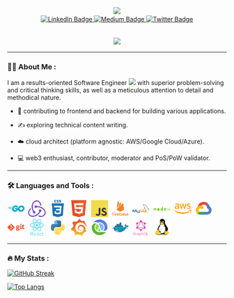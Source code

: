 <div id="header" align="center">
  <img src="https://user-images.githubusercontent.com/20209819/195988856-f340c420-27fa-43af-9723-ad1892ab162a.png" width="100"/>
</div>

<div id="badges" align="center">
  <a href="https://www.linkedin.com/in/kirbart/">
    <img src="https://img.shields.io/badge/LinkedIn-blue?style=for-the-badge&logo=linkedin&logoColor=white" alt="LinkedIn Badge"/>
  </a>
  <a href="https://medium.com/@bartosian">
    <img src="https://img.shields.io/badge/Medium-red?style=for-the-badge&logo=medium&logoColor=white" alt="Medium Badge"/>
  </a>
  <a href="https://twitter.com/bartosian1">
    <img src="https://img.shields.io/badge/Twitter-blue?style=for-the-badge&logo=twitter&logoColor=white" alt="Twitter Badge"/>
  </a>
</div>

<div id="views-counter" align="center">
  <img src="https://komarev.com/ghpvc/?username=bartosian&style=flat-square&color=blue" alt=""/>
</div>

</br>

<div align="center">
  <img src="https://user-images.githubusercontent.com/20209819/195990996-f758091a-589e-48cc-9439-8518f3d4acbc.png"/>
</div>

---

### :man_technologist: About Me :

I am a results-oriented Software Engineer <img src="https://media.giphy.com/media/WUlplcMpOCEmTGBtBW/giphy.gif" width="30"> with superior problem-solving and critical thinking skills, as well as a meticulous attention to detail and methodical nature.

- :telescope: contributing to frontend and backend for building various applications.

- :writing_hand: exploring technical content writing.

- :cloud: cloud architect (platform agnostic: AWS/Google Cloud/Azure).

- :computer: web3 enthusiast, contributor, moderator and PoS/PoW validator.

---

### :hammer_and_wrench: Languages and Tools :

<div>
  <img src="https://github.com/devicons/devicon/blob/master/icons/go/go-original-wordmark.svg" title="Golang" alt="Golang" width="40" height="40"/>&nbsp;
  <img src="https://github.com/devicons/devicon/blob/master/icons/redux/redux-original.svg" title="Redux" alt="Redux " width="40" height="40"/>&nbsp;
  <img src="https://github.com/devicons/devicon/blob/master/icons/css3/css3-plain-wordmark.svg"  title="CSS3" alt="CSS" width="40" height="40"/>&nbsp;
  <img src="https://github.com/devicons/devicon/blob/master/icons/html5/html5-original.svg" title="HTML5" alt="HTML" width="40" height="40"/>&nbsp;
  <img src="https://github.com/devicons/devicon/blob/master/icons/javascript/javascript-original.svg" title="JavaScript" alt="JavaScript" width="40" height="40"/>&nbsp;
  <img src="https://github.com/devicons/devicon/blob/master/icons/firebase/firebase-plain-wordmark.svg" title="Firebase" alt="Firebase" width="40" height="40"/>&nbsp;
  <img src="https://github.com/devicons/devicon/blob/master/icons/mysql/mysql-original-wordmark.svg" title="MySQL"  alt="MySQL" width="40" height="40"/>&nbsp;
  <img src="https://github.com/devicons/devicon/blob/master/icons/nodejs/nodejs-plain-wordmark.svg" title="NodeJS" alt="NodeJS" width="40" height="40"/>&nbsp;
  <img src="https://github.com/devicons/devicon/blob/master/icons/amazonwebservices/amazonwebservices-plain-wordmark.svg" title="AWS" alt="AWS" width="40" height="40"/>&nbsp;
    <img src="https://github.com/devicons/devicon/blob/master/icons/googlecloud/googlecloud-original.svg" title="GoogleCloud" alt="GoogleCloud" width="40" height="40"/>&nbsp;
  <img src="https://github.com/devicons/devicon/blob/master/icons/git/git-plain-wordmark.svg" title="Git" **alt="Git" width="40" height="40"/>&nbsp;
  <img src="https://github.com/devicons/devicon/blob/master/icons/react/react-original-wordmark.svg" title="React" alt="React" width="40" height="40"/>&nbsp;
  <img src="https://github.com/devicons/devicon/blob/master/icons/python/python-original.svg" title="Python" alt="Python" width="40" height="40"/>&nbsp;
  <img src="https://github.com/devicons/devicon/blob/master/icons/grafana/grafana-original.svg" title="Grafana" alt="Grafana" width="40" height="40"/>&nbsp;
  <img src="https://github.com/devicons/devicon/blob/master/icons/clojure/clojure-original.svg" title="Clojure" alt="Clojure" width="40" height="40"/>&nbsp;
  <img src="https://github.com/devicons/devicon/blob/master/icons/docker/docker-original.svg" title="Docker" alt="Docker" width="40" height="40"/>&nbsp;
  <img src="https://github.com/devicons/devicon/blob/master/icons/graphql/graphql-plain-wordmark.svg" title="Graphql" alt="Graphql" width="40" height="40"/>&nbsp;
  <img src="https://github.com/devicons/devicon/blob/master/icons/linux/linux-original.svg" title="Linux" alt="Linux" width="40" height="40"/>&nbsp;
</div>

---

### :fire: My Stats :

[![GitHub Streak](http://github-readme-streak-stats.herokuapp.com?user=bartosian&theme=dark&background=000000)](https://git.io/streak-stats)

[![Top Langs](https://github-readme-stats.vercel.app/api/top-langs/?username=bartosian&layout=compact&theme=vision-friendly-dark)](https://github.com/anuraghazra/github-readme-stats)
